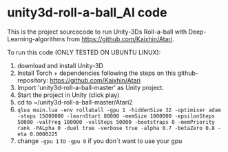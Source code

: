 # unity3d-roll-a-ball_AI code

This is the project sourcecode to run Unity-3Ds Roll-a-ball with Deep-Learning-algorithms from https://github.com/Kaixhin/Atari.


To run this code (ONLY TESTED ON UBUNTU LINUX): 

1. download and install Unity-3D
2. Install Torch + dependencies following the steps on this github-repository:
   https://github.com/Kaixhin/Atari
3. Import 'unity3d-roll-a-ball-master' as Unity project.
4. Start the project in Unity (click play)
5. cd to ~/unity3d-roll-a-ball-master/Atari2
6. `qlua main.lua -env rollaball -gpu 1 -hiddenSize 32 -optimiser adam  -steps 15000000 -learnStart 80000 -memSize 1000000 -epsilonSteps 50000 -valFreq 100000 -valSteps 50000 -bootstraps 0 -memPriority rank -PALpha 0 -duel true -verbose true -alpha 0.7 -betaZero 0.8 -eta 0.0000225`
7. change `-gpu 1` to `-gpu 0` if you don`t want to use your gpu
